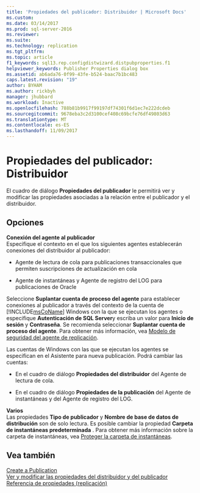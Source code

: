 ```yaml
---
title: 'Propiedades del publicador: Distribuidor | Microsoft Docs'
ms.custom: 
ms.date: 03/14/2017
ms.prod: sql-server-2016
ms.reviewer: 
ms.suite: 
ms.technology: replication
ms.tgt_pltfrm: 
ms.topic: article
f1_keywords: sql13.rep.configdistwizard.distpubproperties.f1
helpviewer_keywords: Publisher Properties dialog box
ms.assetid: ab6ada76-0f99-43fe-b524-baac7b1bc483
caps.latest.revision: "19"
author: BYHAM
ms.author: rickbyh
manager: jhubbard
ms.workload: Inactive
ms.openlocfilehash: 788b81b9917f99197df74301f6d1ec7e222dcdeb
ms.sourcegitcommit: 9678eba3c2d3100cef408c69bcfe76df49803d63
ms.translationtype: MT
ms.contentlocale: es-ES
ms.lasthandoff: 11/09/2017
---
```

# <a name="publisher-properties---distributor"></a>Propiedades del publicador: Distribuidor
  El cuadro de diálogo **Propiedades del publicador** le permitirá ver y modificar las propiedades asociadas a la relación entre el publicador y el distribuidor.  
  
## <a name="options"></a>Opciones  
 **Conexión del agente al publicador**  
 Especifique el contexto en el que los siguientes agentes establecerán conexiones del distribuidor al publicador:  
  
-   Agente de lectura de cola para publicaciones transaccionales que permiten suscripciones de actualización en cola  
  
-   Agente de instantáneas y Agente de registro del LOG para publicaciones de Oracle  
  
 Seleccione **Suplantar cuenta de proceso del agente** para establecer conexiones al publicador a través del contexto de la cuenta de [!INCLUDE[msCoName](../../includes/msconame-md.md)] Windows con la que se ejecutan los agentes o especifique **Autenticación de SQL Server**y escriba un valor para **Inicio de sesión** y **Contraseña**. Se recomienda seleccionar **Suplantar cuenta de proceso del agente**. Para obtener más información, vea [Modelo de seguridad del agente de replicación](../../relational-databases/replication/security/replication-agent-security-model.md).  
  
 Las cuentas de Windows con las que se ejecutan los agentes se especifican en el Asistente para nueva publicación. Podrá cambiar las cuentas:  
  
-   En el cuadro de diálogo **Propiedades del distribuidor** del Agente de lectura de cola.  
  
-   En el cuadro de diálogo **Propiedades de la publicación** del Agente de instantáneas y del Agente de registro del LOG.  
  
 **Varios**  
 Las propiedades **Tipo de publicador** y **Nombre de base de datos de distribución** son de solo lectura. Es posible cambiar la propiedad **Carpeta de instantáneas predeterminada** . Para obtener más información sobre la carpeta de instantáneas, vea [Proteger la carpeta de instantáneas](../../relational-databases/replication/security/secure-the-snapshot-folder.md).  
  
## <a name="see-also"></a>Vea también  
 [Create a Publication](../../relational-databases/replication/publish/create-a-publication.md)   
 [Ver y modificar las propiedades del distribuidor y del publicador](../../relational-databases/replication/view-and-modify-distributor-and-publisher-properties.md)   
 [Referencia de propiedades &#40;replicación&#41;](../../relational-databases/replication/properties-reference-replication.md)  
  
  
